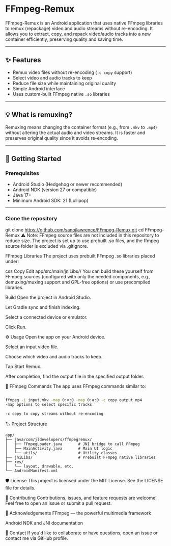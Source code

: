 # FFmpeg-Remux

FFmpeg-Remux is an Android application that uses native FFmpeg libraries to remux (repackage) video and audio streams without re-encoding. It allows you to extract, copy, and repack video/audio tracks into a new container efficiently, preserving quality and saving time.

---

## ✨ Features

- Remux video files without re-encoding (`-c copy` support)
- Select video and audio tracks to keep
- Reduce file size while maintaining original quality
- Simple Android interface
- Uses custom-built FFmpeg native `.so` libraries

---

## 💡 What is remuxing?

Remuxing means changing the container format (e.g., from `.mkv` to `.mp4`) without altering the actual audio and video streams. It is faster and preserves original quality since it avoids re-encoding.

---

## 🚀 Getting Started

### Prerequisites

- Android Studio (Hedgehog or newer recommended)
- Android NDK (version 27 or compatible)
- Java 17+
- Minimum Android SDK: 21 (Lollipop)

---

### Clone the repository

git clone https://github.com/sanojlawrence/FFmpeg-Remux.git
cd FFmpeg-Remux
⚠️ Note: FFmpeg source files are not included in this repository to reduce size. The project is set up to use prebuilt .so files, and the ffmpeg source folder is excluded via .gitignore.

FFmpeg Libraries
The project uses prebuilt FFmpeg .so libraries placed under:

css
Copy
Edit
app/src/main/jniLibs/<ABI>/
You can build these yourself from FFmpeg sources (configured with only the needed components, e.g., demuxing/muxing support and GPL-free options) or use precompiled libraries.

Build
Open the project in Android Studio.

Let Gradle sync and finish indexing.

Select a connected device or emulator.

Click Run.

⚙️ Usage
Open the app on your Android device.

Select an input video file.

Choose which video and audio tracks to keep.

Tap Start Remux.

After completion, find the output file in the specified output folder.

💬 FFmpeg Commands
The app uses FFmpeg commands similar to:

```bash

ffmpeg -i input.mkv -map 0:v:0 -map 0:a:0 -c copy output.mp4
-map options to select specific tracks

-c copy to copy streams without re-encoding
```
🏷️ Project Structure
```
app/
├── java/com/jldevelopers/ffmpegremux/
│   ├── FFmpegLoader.java       # JNI bridge to call FFmpeg
│   ├── MainActivity.java       # Main UI logic
│   └── utils/                  # Utility classes
├── jniLibs/                    # Prebuilt FFmpeg native libraries
├── res/
│   └── layout, drawable, etc.
└── AndroidManifest.xml
```

🛡️ License
This project is licensed under the MIT License. See the LICENSE file for details.

💙 Contributing
Contributions, issues, and feature requests are welcome!
Feel free to open an issue or submit a pull request.

🙏 Acknowledgements
FFmpeg — the powerful multimedia framework

Android NDK and JNI documentation

📧 Contact
If you'd like to collaborate or have questions, open an issue or contact me via GitHub profile.
